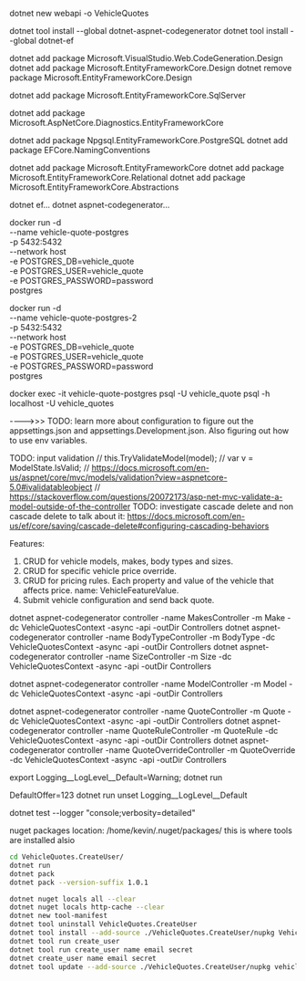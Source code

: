 dotnet new webapi -o VehicleQuotes

dotnet tool install --global dotnet-aspnet-codegenerator
dotnet tool install --global dotnet-ef

dotnet add package Microsoft.VisualStudio.Web.CodeGeneration.Design
dotnet add package Microsoft.EntityFrameworkCore.Design
dotnet remove package Microsoft.EntityFrameworkCore.Design

dotnet add package Microsoft.EntityFrameworkCore.SqlServer
<!-- dotnet add package Microsoft.EntityFrameworkCore.SQLite -->
dotnet add package Microsoft.AspNetCore.Diagnostics.EntityFrameworkCore
<!-- dotnet add package Microsoft.EntityFrameworkCore.Tools -->
dotnet add package Npgsql.EntityFrameworkCore.PostgreSQL
dotnet add package EFCore.NamingConventions

dotnet add package Microsoft.EntityFrameworkCore
dotnet add package Microsoft.EntityFrameworkCore.Relational
dotnet add package Microsoft.EntityFrameworkCore.Abstractions

dotnet ef...
dotnet aspnet-codegenerator...

docker run -d \
    --name vehicle-quote-postgres \
    -p 5432:5432 \
    --network host \
    -e POSTGRES_DB=vehicle_quote \
    -e POSTGRES_USER=vehicle_quote \
    -e POSTGRES_PASSWORD=password \
    postgres

docker run -d \
    --name vehicle-quote-postgres-2 \
    -p 5432:5432 \
    --network host \
    -e POSTGRES_DB=vehicle_quote \
    -e POSTGRES_USER=vehicle_quote \
    -e POSTGRES_PASSWORD=password \
    postgres


docker exec -it vehicle-quote-postgres psql -U vehicle_quote
psql -h localhost -U vehicle_quotes


---->>> TODO: learn more about configuration to figure out the appsettings.json and appsettings.Development.json. Also figuring out how to use env variables.

TODO: input validation
// this.TryValidateModel(model);
// var v = ModelState.IsValid;
// https://docs.microsoft.com/en-us/aspnet/core/mvc/models/validation?view=aspnetcore-5.0#ivalidatableobject
// https://stackoverflow.com/questions/20072173/asp-net-mvc-validate-a-model-outside-of-the-controller
TODO: investigate cascade delete and non cascade delete to talk about it: https://docs.microsoft.com/en-us/ef/core/saving/cascade-delete#configuring-cascading-behaviors


Features:

1. CRUD for vehicle models, makes, body types and sizes.
2. CRUD for specific vehicle price override.
3. CRUD for pricing rules. Each property and value of the vehicle that affects price. name: VehicleFeatureValue.
4. Submit vehicle configuration and send back quote.

dotnet aspnet-codegenerator controller -name MakesController -m Make -dc VehicleQuotesContext -async -api -outDir Controllers
dotnet aspnet-codegenerator controller -name BodyTypeController -m BodyType -dc VehicleQuotesContext -async -api -outDir Controllers
dotnet aspnet-codegenerator controller -name SizeController -m Size -dc VehicleQuotesContext -async -api -outDir Controllers

dotnet aspnet-codegenerator controller -name ModelController -m Model -dc VehicleQuotesContext -async -api -outDir Controllers

dotnet aspnet-codegenerator controller -name QuoteController -m Quote -dc VehicleQuotesContext -async -api -outDir Controllers
dotnet aspnet-codegenerator controller -name QuoteRuleController -m QuoteRule -dc VehicleQuotesContext -async -api -outDir Controllers
dotnet aspnet-codegenerator controller -name QuoteOverrideController -m QuoteOverride -dc VehicleQuotesContext -async -api -outDir Controllers


export Logging__LogLevel__Default=Warning; dotnet run


DefaultOffer=123 dotnet run
unset Logging__LogLevel__Default


dotnet test --logger "console;verbosity=detailed"


nuget packages location: /home/kevin/.nuget/packages/
this is where tools are installed alsio


```sh
cd VehicleQuotes.CreateUser/
dotnet run
dotnet pack
dotnet pack --version-suffix 1.0.1
```

```sh
dotnet nuget locals all --clear
dotnet nuget locals http-cache --clear
dotnet new tool-manifest
dotnet tool uninstall VehicleQuotes.CreateUser
dotnet tool install --add-source ./VehicleQuotes.CreateUser/nupkg VehicleQuotes.CreateUser
dotnet tool run create_user
dotnet tool run create_user name email secret
dotnet create_user name email secret
dotnet tool update --add-source ./VehicleQuotes.CreateUser/nupkg vehiclequotes.createuser
```
